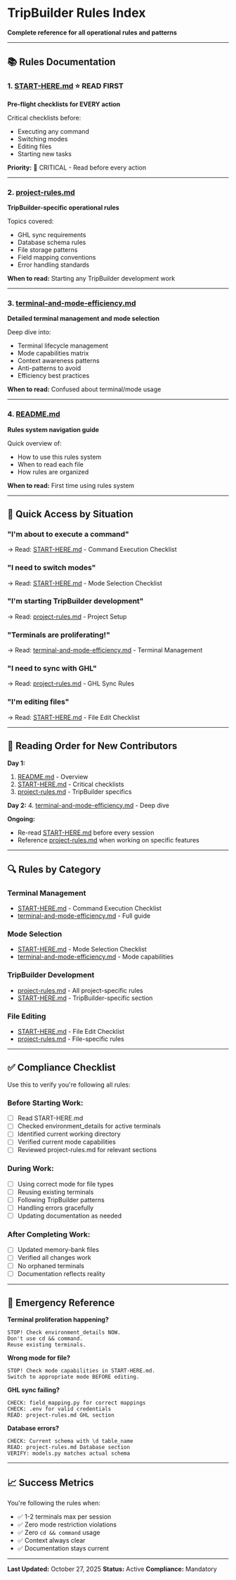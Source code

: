 # TripBuilder Rules Index

**Complete reference for all operational rules and patterns**

---

## 📚 Rules Documentation

### 1. [START-HERE.md](START-HERE.md) ⭐ **READ FIRST**
**Pre-flight checklists for EVERY action**

Critical checklists before:
- Executing any command
- Switching modes
- Editing files
- Starting new tasks

**Priority:** 🔴 CRITICAL - Read before every action

---

### 2. [project-rules.md](project-rules.md)
**TripBuilder-specific operational rules**

Topics covered:
- GHL sync requirements
- Database schema rules
- File storage patterns
- Field mapping conventions
- Error handling standards

**When to read:** Starting any TripBuilder development work

---

### 3. [terminal-and-mode-efficiency.md](terminal-and-mode-efficiency.md)
**Detailed terminal management and mode selection**

Deep dive into:
- Terminal lifecycle management
- Mode capabilities matrix
- Context awareness patterns
- Anti-patterns to avoid
- Efficiency best practices

**When to read:** Confused about terminal/mode usage

---

### 4. [README.md](README.md)
**Rules system navigation guide**

Quick overview of:
- How to use this rules system
- When to read each file
- How rules are organized

**When to read:** First time using rules system

---

## 🎯 Quick Access by Situation

### "I'm about to execute a command"
→ Read: [START-HERE.md](START-HERE.md) - Command Execution Checklist

### "I need to switch modes"
→ Read: [START-HERE.md](START-HERE.md) - Mode Selection Checklist

### "I'm starting TripBuilder development"
→ Read: [project-rules.md](project-rules.md) - Project Setup

### "Terminals are proliferating!"
→ Read: [terminal-and-mode-efficiency.md](terminal-and-mode-efficiency.md) - Terminal Management

### "I need to sync with GHL"
→ Read: [project-rules.md](project-rules.md) - GHL Sync Rules

### "I'm editing files"
→ Read: [START-HERE.md](START-HERE.md) - File Edit Checklist

---

## 📖 Reading Order for New Contributors

**Day 1:**
1. [README.md](README.md) - Overview
2. [START-HERE.md](START-HERE.md) - Critical checklists
3. [project-rules.md](project-rules.md) - TripBuilder specifics

**Day 2:**
4. [terminal-and-mode-efficiency.md](terminal-and-mode-efficiency.md) - Deep dive

**Ongoing:**
- Re-read [START-HERE.md](START-HERE.md) before every session
- Reference [project-rules.md](project-rules.md) when working on specific features

---

## 🔍 Rules by Category

### Terminal Management
- [START-HERE.md](START-HERE.md) - Command Execution Checklist
- [terminal-and-mode-efficiency.md](terminal-and-mode-efficiency.md) - Full guide

### Mode Selection
- [START-HERE.md](START-HERE.md) - Mode Selection Checklist
- [terminal-and-mode-efficiency.md](terminal-and-mode-efficiency.md) - Mode capabilities

### TripBuilder Development
- [project-rules.md](project-rules.md) - All project-specific rules
- [START-HERE.md](START-HERE.md) - TripBuilder-specific section

### File Editing
- [START-HERE.md](START-HERE.md) - File Edit Checklist
- [project-rules.md](project-rules.md) - File-specific rules

---

## ✅ Compliance Checklist

Use this to verify you're following all rules:

### Before Starting Work:
- [ ] Read START-HERE.md
- [ ] Checked environment_details for active terminals
- [ ] Identified current working directory
- [ ] Verified current mode capabilities
- [ ] Reviewed project-rules.md for relevant sections

### During Work:
- [ ] Using correct mode for file types
- [ ] Reusing existing terminals
- [ ] Following TripBuilder patterns
- [ ] Handling errors gracefully
- [ ] Updating documentation as needed

### After Completing Work:
- [ ] Updated memory-bank files
- [ ] Verified all changes work
- [ ] No orphaned terminals
- [ ] Documentation reflects reality

---

## 🚨 Emergency Reference

**Terminal proliferation happening?**
```
STOP! Check environment_details NOW.
Don't use cd && command.
Reuse existing terminals.
```

**Wrong mode for file?**
```
STOP! Check mode capabilities in START-HERE.md.
Switch to appropriate mode BEFORE editing.
```

**GHL sync failing?**
```
CHECK: field_mapping.py for correct mappings
CHECK: .env for valid credentials
READ: project-rules.md GHL section
```

**Database errors?**
```
CHECK: Current schema with \d table_name
READ: project-rules.md Database section
VERIFY: models.py matches actual schema
```

---

## 📈 Success Metrics

You're following the rules when:
- ✅ 1-2 terminals max per session
- ✅ Zero mode restriction violations
- ✅ Zero `cd && command` usage
- ✅ Context always clear
- ✅ Documentation stays current

---

**Last Updated:** October 27, 2025
**Status:** Active
**Compliance:** Mandatory